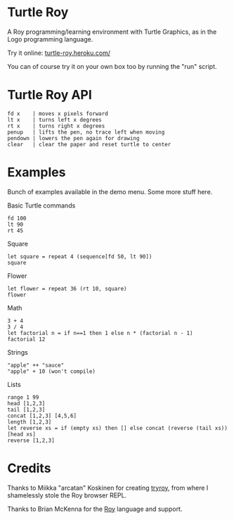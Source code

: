 # Turtle Roy

A Roy programming/learning environment with Turtle Graphics, as in the
Logo programming language.

Try it online: [turtle-roy.heroku.com/](http://turtle-roy.heroku.com/)

You can of course try it on your own box too by running the "run" script.

# Turtle Roy API

    fd x    | moves x pixels forward
    lt x    | turns left x degrees
    rt x    | turns right x degrees
    penup   | lifts the pen, no trace left when moving
    pendown | lowers the pen again for drawing
    clear   | clear the paper and reset turtle to center

# Examples

Bunch of examples available in the demo menu. Some more stuff here.

Basic Turtle commands

    fd 100
    lt 90
    rt 45

Square

    let square = repeat 4 (sequence[fd 50, lt 90])
    square

Flower

    let flower = repeat 36 (rt 10, square)
    flower

Math

    3 + 4
    3 / 4
    let factorial n = if n==1 then 1 else n * (factorial n - 1)
    factorial 12

Strings

    "apple" ++ "sauce"
    "apple" + 10 (won't compile)

Lists

    range 1 99
    head [1,2,3]
    tail [1,2,3]
    concat [1,2,3] [4,5,6]
    length [1,2,3]
    let reverse xs = if (empty xs) then [] else concat (reverse (tail xs)) [head xs]
    reverse [1,2,3]

# Credits

Thanks to Miikka "arcatan" Koskinen for creating [tryroy](https://github.com/miikka/tryroy), from where I shamelessly stole the Roy browser REPL.

Thanks to Brian McKenna for the [Roy](https://github.com/pufuwozu/roy) language and support.
